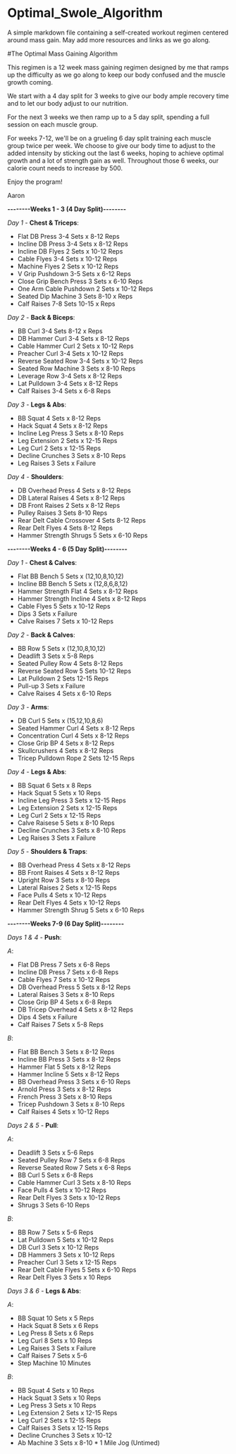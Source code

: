 # Optimal_Swole_Algorithm
A simple markdown file containing a self-created workout regimen centered around mass gain. May add more resources and links as we go along.

#The Optimal Mass Gaining Algorithm

This regimen is a 12 week mass gaining regimen designed by me that ramps up the difficulty as we go along to keep our body confused and the muscle growth coming.

We start with a 4 day split for 3 weeks to give our body ample recovery time and to let our body adjust to our nutrition.

For the next 3 weeks we then ramp up to a 5 day split, spending a full session on each muscle group.

For weeks 7-12, we'll be on a grueling 6 day split training each muscle group twice per week. We choose to give our body time to adjust to the added intensity by sticking out the last 6 weeks, hoping to achieve optimal growth and a lot of strength gain as well. Throughout those 6 weeks, our calorie count needs to increase by 500.

Enjoy the program!

Aaron

**--------Weeks 1 - 3 (4 Day Split)--------**

*Day 1* - **Chest & Triceps**: 
* Flat DB Press 3-4 Sets x 8-12 Reps
* Incline DB Press 3-4 Sets x 8-12 Reps 
* Incline DB Flyes 2 Sets x 10-12 Reps
* Cable Flyes 3-4 Sets x 10-12 Reps 
* Machine Flyes 2 Sets x 10-12 Reps 
* V Grip Pushdown 3-5 Sets x 6-12 Reps 
* Close Grip Bench Press 3 Sets x 6-10 Reps 
* One Arm Cable Pushdown 2 Sets x 10-12 Reps 
* Seated Dip Machine 3 Sets 8-10 x Reps 
* Calf Raises 7-8 Sets 10-15 x Reps

*Day 2* - **Back & Biceps**: 
* BB Curl 3-4 Sets 8-12 x Reps 
* DB Hammer Curl 3-4 Sets x 8-12 Reps 
* Cable Hammer Curl 2 Sets x 10-12 Reps 
* Preacher Curl 3-4 Sets x 10-12 Reps 
* Reverse Seated Row 3-4 Sets x 10-12 Reps 
* Seated Row Machine 3 Sets x 8-10 Reps 
* Leverage Row 3-4 Sets x 8-12 Reps 
* Lat Pulldown 3-4 Sets x 8-12 Reps 
* Calf Raises 3-4 Sets x 6-8 Reps

*Day 3* - **Legs & Abs**: 
* BB Squat 4 Sets x 8-12 Reps 
* Hack Squat 4 Sets x 8-12 Reps 
* Incline Leg Press 3 Sets x 8-10 Reps 
* Leg Extension 2 Sets x 12-15 Reps 
* Leg Curl 2 Sets x 12-15 Reps 
* Decline Crunches 3 Sets x 8-10 Reps 
* Leg Raises 3 Sets x Failure

*Day 4* - **Shoulders**: 
* DB Overhead Press 4 Sets x 8-12 Reps 
* DB Lateral Raises 4 Sets x 8-12 Reps 
* DB Front Raises 2 Sets x 8-12 Reps 
* Pulley Raises 3 Sets 8-10 Reps 
* Rear Delt Cable Crossover 4 Sets 8-12 Reps 
* Rear Delt Flyes 4 Sets 8-12 Reps 
* Hammer Strength Shrugs 5 Sets x 6-10 Reps

**--------Weeks 4 - 6 (5 Day Split)--------**

*Day 1* - **Chest & Calves**: 
* Flat BB Bench 5 Sets x (12,10,8,10,12) 
* Incline BB Bench 5 Sets x (12,8,6,8,12) 
* Hammer Strength Flat 4 Sets x 8-12 Reps
* Hammer Strength Incline 4 Sets x 8-12 Reps 
* Cable Flyes 5 Sets x 10-12 Reps 
* Dips 3 Sets x Failure 
* Calve Raises 7 Sets x 10-12 Reps

*Day 2* - **Back & Calves**: 
* BB Row 5 Sets x (12,10,8,10,12)
* Deadlift 3 Sets x 5-8 Reps 
* Seated Pulley Row 4 Sets 8-12 Reps 
* Reverse Seated Row 5 Sets 10-12 Reps 
* Lat Pulldown 2 Sets 12-15 Reps 
* Pull-up 3 Sets x Failure 
* Calve Raises 4 Sets x 6-10 Reps

*Day 3* - **Arms**: 
* DB Curl 5 Sets x (15,12,10,8,6) 
* Seated Hammer Curl 4 Sets x 8-12 Reps 
* Concentration Curl 4 Sets x 8-12 Reps 
* Close Grip BP 4 Sets x 8-12 Reps 
* Skullcrushers 4 Sets x 8-12 Reps 
* Tricep Pulldown Rope 2 Sets 12-15 Reps 

*Day 4* - **Legs & Abs**: 
* BB Squat 6 Sets x 8 Reps 
* Hack Squat 5 Sets x 10 Reps 
* Incline Leg Press 3 Sets x 12-15 Reps 
* Leg Extension 2 Sets x 12-15 Reps 
* Leg Curl 2 Sets x 12-15 Reps 
* Calve Raisese 5 Sets x 8-10 Reps 
* Decline Crunches 3 Sets x 8-10 Reps 
* Leg Raises 3 Sets x Failure

*Day 5* - **Shoulders & Traps**: 
* BB Overhead Press 4 Sets x 8-12 Reps 
* BB Front Raises 4 Sets x 8-12 Reps
* Upright Row 3 Sets x 8-10 Reps 
* Lateral Raises 2 Sets x 12-15 Reps 
* Face Pulls 4 Sets x 10-12 Reps 
* Rear Delt Flyes 4 Sets x 10-12 Reps 
* Hammer Strength Shrug 5 Sets x 6-10 Reps

**--------Weeks 7-9 (6 Day Split)--------**

*Days 1 & 4* - **Push**: 
 
 *A*: 
  * Flat DB Press 7 Sets x 6-8 Reps
  * Incline DB Press 7 Sets x 6-8 Reps 
  * Cable Flyes 7 Sets x 10-12 Reps 
  * DB Overhead Press 5 Sets x 8-12 Reps 
  * Lateral Raises 3 Sets x 8-10 Reps 
  * Close Grip BP 4 Sets x 6-8 Reps 
  * DB Tricep Overhead 4 Sets x 8-12 Reps 
  * Dips 4 Sets x Failure 
  * Calf Raises 7 Sets x 5-8 Reps 
 
 *B*: 
 * Flat BB Bench 3 Sets x 8-12 Reps 
 * Incline BB Press 3 Sets x 8-12 Reps
 * Hammer Flat 5 Sets x 8-12 Reps 
 * Hammer Incline 5 Sets x 8-12 Reps
 * BB Overhead Press 3 Sets x 6-10 Reps
 * Arnold Press 3 Sets x 8-12 Reps 
 * French Press 3 Sets x 8-10 Reps 
 * Tricep Pushdown 3 Sets x 8-10 Reps 
 * Calf Raises 4 Sets x 10-12 Reps

*Days 2 & 5* - **Pull**:
 
 *A*: 
 * Deadlift 3 Sets x 5-6 Reps
 * Seated Pulley Row 7 Sets x 6-8 Reps
 * Reverse Seated Row 7 Sets x 6-8 Reps 
 * BB Curl 5 Sets x 6-8 Reps 
 * Cable Hammer Curl 3 Sets x 8-10 Reps 
 * Face Pulls 4 Sets x 10-12 Reps 
 * Rear Delt Flyes 3 Sets x 10-12 Reps
 * Shrugs 3 Sets 6-10 Reps 
 
 *B*: 
 * BB Row 7 Sets x 5-6 Reps
 * Lat Pulldown 5 Sets x 10-12 Reps 
 * DB Curl 3 Sets x 10-12 Reps
 * DB Hammers 3 Sets x 10-12 Reps
 * Preacher Curl 3 Sets x 12-15 Reps
 * Rear Delt Cable Flyes 5 Sets x 6-10 Reps 
 * Rear Delt Flyes 3 Sets x 10 Reps

*Days 3 & 6* - **Legs & Abs**: 
 
 *A*: 
 * BB Squat 10 Sets x 5 Reps 
 * Hack Squat 8 Sets x 6 Reps
 * Leg Press 8 Sets x 6 Reps 
 * Leg Curl 8 Sets x 10 Reps
 * Leg Raises 3 Sets x Failure 
 * Calf Raises 7 Sets x 5-6
 * Step Machine 10 Minutes 
 
 *B*: 
 * BB Squat 4 Sets x 10 Reps
 * Hack Squat 3 Sets x 10 Reps 
 * Leg Press 3 Sets x 10 Reps
 * Leg Extension 2 Sets x 12-15 Reps 
 * Leg Curl 2 Sets x 12-15 Reps
 * Calf Raises 3 Sets x 12-15 Reps
 * Decline Crunches 3 Sets x 10-12 
 * Ab Machine 3 Sets x 8-10 * 1 Mile Jog (Untimed)
